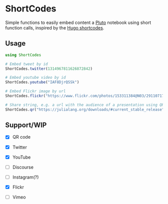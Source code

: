 # ShortCodes

Simple functions to easily embed content a [Pluto](https://github.com/fonsp/Pluto.jl) notebook using short function calls, inspired by the [Hugo shortcodes](https://gohugo.io/content-management/shortcodes/).

## Usage

```julia
using ShortCodes

# Embed tweet by id
ShortCodes.twitter(1314967811626872842)

# Embed youtube video by id
ShortCodes.youtube("IAF8DjrQSSk")

# Embed Flickr image by url
ShortCodes.flickr("https://www.flickr.com/photos/153311384@N03/29110717138")

# Share string, e.g. a url with the audience of a presentation using QR code:
ShortCodes.qr("https://julialang.org/downloads/#current_stable_release")
```

## Support/WIP

- [x] QR code
- [x] Twitter
- [x] YouTube
- [ ] Discourse  
- [ ] Instagram(?)
- [x] Flickr
- [ ] Vimeo

